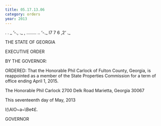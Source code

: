 ```yaml
---
title: 05.17.13.06
category: orders
year: 2013
---
```

  
  

. . _
’-., ._ ,
 ........ .. 
‘-.\_ I7 7 6 ,2‘
.\_

THE STATE OF GEORGIA

EXECUTIVE ORDER

BY THE GOVERNOR:

ORDERED: That the Honorable Phil Carlock of Fulton County, Georgia, is
reappointed as a member of the State Properties Commission for a
term of office ending April 1, 2015.

The Honorable Phil Carlock
2700 Delk Road
Marietta, Georgia 30067

This seventeenth day of May, 2013

l(\AIO~a~\Be¢£.

GOVERNOR

